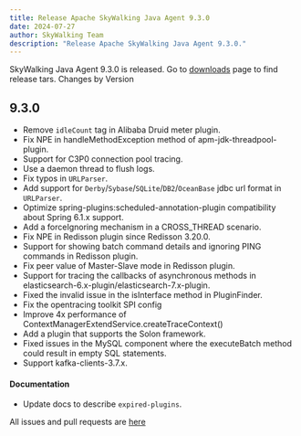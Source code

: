 ```yaml
---
title: Release Apache SkyWalking Java Agent 9.3.0
date: 2024-07-27
author: SkyWalking Team
description: "Release Apache SkyWalking Java Agent 9.3.0."
---
```


SkyWalking Java Agent 9.3.0 is released. Go to [downloads](/downloads) page to find release tars.
Changes by Version

9.3.0
------------------

* Remove `idleCount` tag in Alibaba Druid meter plugin.
* Fix NPE in handleMethodException method of apm-jdk-threadpool-plugin.
* Support for C3P0 connection pool tracing.
* Use a daemon thread to flush logs.
* Fix typos in `URLParser`.
* Add support for `Derby`/`Sybase`/`SQLite`/`DB2`/`OceanBase` jdbc url format in `URLParser`.
* Optimize spring-plugins:scheduled-annotation-plugin compatibility about Spring 6.1.x support.
* Add a forceIgnoring mechanism in a CROSS_THREAD scenario.
* Fix NPE in Redisson plugin since Redisson 3.20.0.
* Support for showing batch command details and ignoring PING commands in Redisson plugin.
* Fix peer value of Master-Slave mode in Redisson plugin.
* Support for tracing the callbacks of asynchronous methods in elasticsearch-6.x-plugin/elasticsearch-7.x-plugin.
* Fixed the invalid issue in the isInterface method in PluginFinder.
* Fix the opentracing toolkit SPI config
* Improve 4x performance of ContextManagerExtendService.createTraceContext()
* Add a plugin that supports the Solon framework.
* Fixed issues in the MySQL component where the executeBatch method could result in empty SQL statements.
* Support kafka-clients-3.7.x.

#### Documentation
* Update docs to describe `expired-plugins`.

All issues and pull requests are [here](https://github.com/apache/skywalking/milestone/213?closed=1)